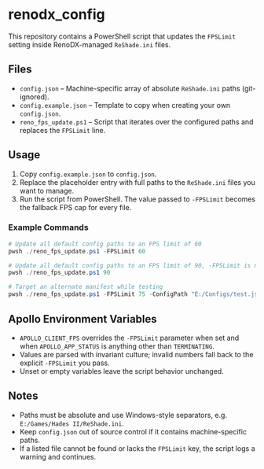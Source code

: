 # renodx_config

This repository contains a PowerShell script that updates the `FPSLimit` setting inside RenoDX-managed `ReShade.ini` files.

## Files
- `config.json` – Machine-specific array of absolute `ReShade.ini` paths (git-ignored).
- `config.example.json` – Template to copy when creating your own `config.json`.
- `reno_fps_update.ps1` – Script that iterates over the configured paths and replaces the `FPSLimit` line.

## Usage
1. Copy `config.example.json` to `config.json`.
2. Replace the placeholder entry with full paths to the `ReShade.ini` files you want to manage.
3. Run the script from PowerShell. The value passed to `-FPSLimit` becomes the fallback FPS cap for every file.

### Example Commands
```powershell
# Update all default config paths to an FPS limit of 60
pwsh ./reno_fps_update.ps1 -FPSLimit 60

# Update all default config paths to an FPS limit of 90, -FPSLimit is not required if its the first and only argument
pwsh ./reno_fps_update.ps1 90

# Target an alternate manifest while testing
pwsh ./reno_fps_update.ps1 -FPSLimit 75 -ConfigPath "E:/Configs/test.json"
```

## Apollo Environment Variables
- `APOLLO_CLIENT_FPS` overrides the `-FPSLimit` parameter when set and when `APOLLO_APP_STATUS` is anything other than `TERMINATING`.
- Values are parsed with invariant culture; invalid numbers fall back to the explicit `-FPSLimit` you pass.
- Unset or empty variables leave the script behavior unchanged.

## Notes
- Paths must be absolute and use Windows-style separators, e.g. `E:/Games/Hades II/ReShade.ini`.
- Keep `config.json` out of source control if it contains machine-specific paths.
- If a listed file cannot be found or lacks the `FPSLimit` key, the script logs a warning and continues.
